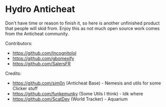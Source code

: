 # Hydro Anticheat

Don't have time or reason to finish it, so here is another unfinished product that people will skid from. Enjoy this as not much open source work comes from the Anticheat community.

Contributors:
- https://github.com/Incognitolol
- https://github.com/gbomexify
- https://github.com/SalersFR

Credits:
- https://github.com/sim0n (Anticheat Base) - Nemesis and utils for some Clicker stuff
- https://github.com/funkemunky (Some Utils I think) - Idk where
- https://github.com/ScatDev (World Tracker) - Aquarium